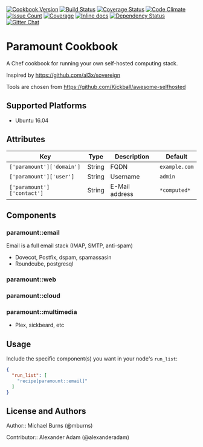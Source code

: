 [![Cookbook Version](https://img.shields.io/cookbook/v/paramount.svg)](https://community.opscode.com/cookbooks/paramount)
[![Build Status](https://travis-ci.org/mburns/paramount.svg?branch=master)](https://travis-ci.org/mburns/paramount)
[![Coverage Status](https://coveralls.io/repos/github/mburns/paramount/badge.svg?branch=master)](https://coveralls.io/github/mburns/paramount?branch=master)
[![Code Climate](https://codeclimate.com/github/mburns/paramount/badges/gpa.svg)](https://codeclimate.com/github/mburns/paramount)
[![Issue Count](https://codeclimate.com/github/mburns/paramount/badges/issue_count.svg)](https://codeclimate.com/github/mburns/paramount)
[![Coverage](https://img.shields.io/codecov/c/github/mburns/paramount.svg)](https://codecov.io/github/mburns/paramount)
[![Inline docs](http://inch-ci.org/github/mburns/paramount.svg?branch=master)](http://inch-ci.org/github/mburns/paramount)
[![Dependency Status](https://gemnasium.com/mburns/paramount.svg)](https://gemnasium.com/mburns/paramount)
[![Gitter Chat](https://badges.gitter.im/mburns/paramount.svg)](https://gitter.im/mburns/paramount?utm_source=badge&utm_medium=badge&utm_campaign=pr-badge&utm_content=badge)

# Paramount Cookbook

A Chef cookbook for running your own self-hosted computing stack.

Inspired by https://github.com/al3x/sovereign

Tools are chosen from https://github.com/Kickball/awesome-selfhosted

## Supported Platforms

 * Ubuntu 16.04

## Attributes

| Key | Type | Description | Default |
| --- | ---- | ----------- | ------- |
| `['paramount']['domain']` | String | FQDN | `example.com` |
| `['paramount']['user']` | String | Username | `admin` |
| `['paramount']['contact']` | String | E-Mail address | `*computed*` |

## Components 


### paramount::email

Email is a full email stack (IMAP, SMTP, anti-spam)

* Dovecot, Postfix, dspam, spamassasin
* Roundcube, postgresql

### paramount::web

### paramount::cloud

### paramount::multimedia

* Plex, sickbeard, etc

## Usage

Include the specific component(s) you want in your node's `run_list`:

```json
{
  "run_list": [
    "recipe[paramount::email]"
  ]
}
```

## License and Authors

Author:: Michael Burns (@mburns)

Contributor:: Alexander Adam (@alexanderadam)

